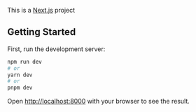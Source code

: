 This is a [Next.js](https://nextjs.org/) project

## Getting Started

First, run the development server:

```bash
npm run dev
# or
yarn dev
# or
pnpm dev
```

Open [http://localhost:8000](http://localhost83000) with your browser to see the result.
